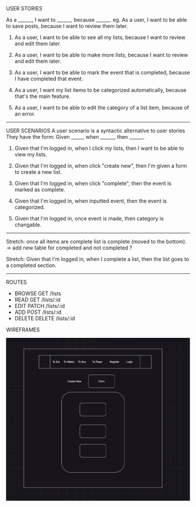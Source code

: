 USER STORIES

As a ______, I want to ______, because ______.
eg. As a user, I want to be able to save posts, because I want to review them later.

1) As a user, I want to be able to see all my lists, because I want to review and edit them later.

2) As a user, I want to be able to make more lists, because I want to review and edit them later.

3) As a user, I want to be able to mark the event that is completed, because I have completed that event.

4) As a user, I want my list items to be categorized automatically, because that's the main feature.

5) As a user, I want to be able to edit the category of a list item, because of an error.

---------------
USER SCENARIOS
A user scenario is a syntactic alternative to user stories
They have the form: Given _____, when ______, then ______.


 1) Given that I'm logged in, when I click my lists, then I want to be able to view my lists.

 2) Given that I'm logged in, when click "create new", then I'm given a form to create a new list.
 
 3) Given that I'm logged in, when click "complete", then the event is marked as complete.

 4) Given that I'm logged in, when inputted event, then the event is categorized.

 5) Given that I'm logged in, once event is made, then category is changable.

----------------

Stretch: once all items are complete list is complete (moved to the bottom). -> add new table for completed and not completed ?

Stretch:  Given that I'm logged in, when I complete a list, then the list goes to a completed section.


---------------

ROUTES  

- BROWSE  GET     /lists
- READ    GET     /lists/:id
- EDIT    PATCH   /lists/:id
- ADD     POST    /lists/:id
- DELETE  DELETE  /lists/:id

WIREFRAMES


![Mock Style](https://github.com/Arshya-S/Group-3---Midterm/blob/master/planning/Screenshot%202023-06-30%20at%204.48.37%20PM.png?raw=true)








